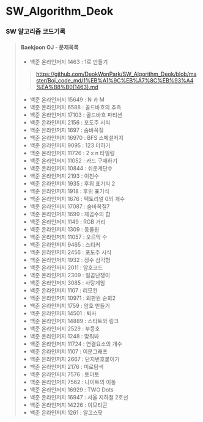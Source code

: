 # SW_Algorithm_Deok
### SW 알고리즘 코드기록
> #### Baekjoon OJ - 문제목록
> + 백준 온라인저지 1463 : 1로 만들기
>> https://github.com/DeokWonPark/SW_Algorithm_Deok/blob/master/Boj_code_md/1%EB%A1%9C%EB%A7%8C%EB%93%A4%EA%B8%B0(1463).md
> + 백준 온라인저지 15649 : N 과 M
> + 백준 온라인저지 6588 : 골드바흐의 추측
> + 백준 온라인저지 17103 : 골드바흐 파티션
> + 백준 온라인저지 2156 : 포도주 시식
> + 백준 온라인저지 1697 : 숨바꼭질
> + 백준 온라인저지 16970 : BFS 스페셜저지
> + 백준 온라인저지 9095 : 123 더하기
> + 백준 온라인저지 11726 : 2 x n 타일링
> + 백준 온라인저지 11052 : 카드 구매하기
> + 백준 온라인저지 10844 : 쉬운계단수
> + 백준 온라인저지 2193 : 이친수
> + 백준 온라인저지 1935 : 후위 표기식 2
> + 백준 온라인저지 1918 : 후위 표기식
> + 백준 온라인저지 1676 : 팩토리얼 0의 개수
> + 백준 온라인저지 17087 : 숨바꼭질7
> + 백준 온라인저지 1699 : 제곱수의 합
> + 백준 온라인저지 1149 : RGB 거리
> + 백준 온라인저지 1309 : 동물원
> + 백준 온라인저지 11057 : 오르막 수
> + 백준 온라인저지 9465 : 스티커
> + 백준 온라인저지 2456 : 포도주 시식
> + 백준 온라인저지 1932 : 정수 삼각형
> + 백준 온라인저지 2011 : 암호코드
> + 백준 온라인저지 2309 : 일곱난쟁이
> + 백준 온라인저지 3085 : 사탕게임
> + 백준 온라인저지 1107 : 리모컨
> + 백준 온라인저지 10971 : 외판원 순회2
> + 백준 온라인저지 1759 : 암호 만들기
> + 백준 온라인저지 14501 : 퇴사
> + 백준 온라인저지 14889 : 스타트와 링크
> + 백준 온라인저지 2529 : 부등호
> + 백준 온라인저지 1248 : 맞춰봐
> + 백준 온라인저지 11724 : 연결요소의 개수
> + 백준 온라인저지 1107 : 이분그래프
> + 백준 온라인저지 2667 : 단지번호붙이기
> + 백준 온라인저지 2176 : 미로탐색
> + 백준 온라인저지 7576 : 토마토
> + 백준 온라인저지 7562 : 나이트의 이동
> + 백준 온라인저지 16929 : TWO Dots
> + 백준 온라인저지 16947 : 서울 지하철 2호선
> + 백준 온라인저지 14226 : 이모티콘
> + 백준 온라인저지 1261 : 알고스팟
